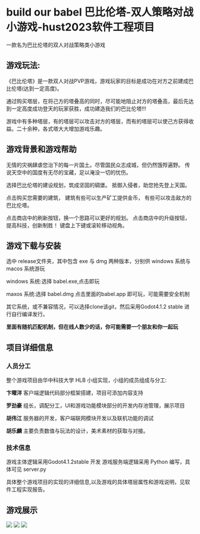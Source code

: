 # build our babel 巴比伦塔-双人策略对战小游戏-hust2023软件工程项目

一款名为巴比伦塔的双人对战策略类小游戏

## 游戏玩法:

《巴比伦塔》是一款双人对战PVP游戏，游戏玩家的目标是成功在对方之前建成巴比伦塔(达到一定高度)。

通过购买塔层，在将己方的塔叠高的同时，尽可能地阻止对方的塔叠高，最后先达到一定高度成功登天的玩家获胜，成功建造我们的巴比伦塔!!!

游戏中有多种塔层，有的塔层可以攻击对方的塔层，而有的塔层可以使己方获得收益。二十余种，各式塔大大增加游戏乐趣。

## 游戏背景和游戏帮助

无情的灾祸肆虐您治下的每一片国土。尽管国民众志成城，但仍然饿殍遍野。
传说天空中的国度有无尽的宝藏，足以淹没一切的忧伤。

选择巴比伦塔的建设规划，筑成坚固的碉堡。
抵御入侵者，助您抢先登上天国。

点击购买您需要的建筑，
建筑有些可以生产矿工提供金币，
有些可以攻击敌方的巴比伦塔。

点击商店中的刷新按钮，换一个思路可以更好的规划。
点击商店中的升级按钮，提高科技，创新制胜！
键盘上下键或滚轮移动视角。

## 游戏下载与安装

选中 release文件夹，其中包含 exe 与 dmg 两种版本，分别供 windows 系统与 macos 系统游玩

windows 系统:选择 babel.exe,点击即玩

maxos 系统:选择 babel.dmg 点击里面的babel.app 即可玩，可能需要安全机制

其它系统，或不兼容情况，可以选择clone该git，然后采用Godot4.1.2 stable 进行自行编译发行。

**里面有随机匹配机制，但在线人数少的话，你可能需要一个朋友和你一起玩**

## 项目详细信息

### 人员分工
整个游戏项目由华中科技大学 HLB 小组实现，小组的成员组成与分工:

**卞曜洋** 客户端逻辑代码部分框架搭建，项目可添加内容支持

**罗劲豪** 组长，调配分工，UI和游戏功能模块部分的开发内存池管理，展示项目

**胡伟江** 服务器的开发，客户端联网模块开发以及联机功能的调试

**胡乐麟** 主要负责数值与玩法的设计，美术素材的获取与对接。

### 技术信息
游戏主体逻辑采用Godot4.1.2stable 开发
游戏服务端逻辑采用 Python 编写，具体可见 server.py

具体整个游戏项目的实现的详细信息,以及游戏的具体塔层属性和游戏说明，见软件工程实现报告。
## 游戏展示
![](https://github.com/newuseres/HLB/blob/master/show_images/图片2.png)
![](https://github.com/newuseres/HLB/blob/master/show_images/图片3.png)
![](https://github.com/newuseres/HLB/blob/master/show_images/图片1.png)
